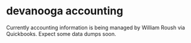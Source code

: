 # devanooga accounting

Currently accounting information is being managed by William Roush via Quickbooks. Expect some data dumps soon.